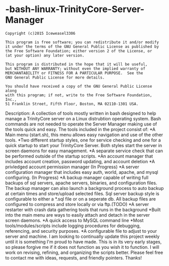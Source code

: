 -bash-linux-TrinityCore-Server-Manager
======================================
    Copyright (c)2015 Iceweasel3306

    This program is free software; you can redistribute it and/or modify
    it under the terms of the GNU General Public License as published by
    the Free Software Foundation; either version 2 of the License, or
    (at your option) any later version.

    This program is distributed in the hope that it will be useful,
    but WITHOUT ANY WARRANTY; without even the implied warranty of
    MERCHANTABILITY or FITNESS FOR A PARTICULAR PURPOSE.  See the
    GNU General Public License for more details.

    You should have received a copy of the GNU General Public License along
    with this program; if not, write to the Free Software Foundation, Inc.,
    51 Franklin Street, Fifth Floor, Boston, MA 02110-1301 USA.

Description:
A collection of tools mostly written in bash designed to help manage a TrinityCore server on a Linux distrubtion operating system.  Bash commands are not needed to operate the Server Manager making use of the tools quick and easy.
The tools included in the project consist of:
*A Main menu (start.sh), this menu allows easy navigation and use of the other tools.
*Two different startup styles, one for service checking and one for a quick startup to start your TrinityCore Server. Both styles start the server in screen daemons for easy management.
*A separate service check that can be performed outside of the startup scripts.
*An account manager that includes account creation, password updating, and account deletion
*A privledged account permission manager (In Progress)
*A server configuration manager that includes easy auth, world, apache, and mysql configuring. (In Progress)
*A backup manager capable of writing full backups of sql servers, apache servers, binaries, and configuration files.  The backup manager can also launch a background process to auto backup at certain times and store/upload selected files.  Sql server backup style is configurable to either a *.sql file or on a seperate db.  All backup files are configured to compress and store locally or via ftp.(TODO)
*A server restarter with crash data gathering tools that runs in the background
*Built into the main menu are ways to easily attach and detach in the server screen daemons.
*A quick access to MySQL command line
*Most tools/modules/scripts include logging procedures for debugging, referencing, and security purposes.
*A configurable file to adjust to your server and machine.
I am looking to continually update this project weekly until it is something I'm proud to have
made. This is in its very early stages, so please forgive me if it does not function as you 
wish it to function. I will work on revising, refining, and organizing the scripts better. 
Please feel free to contact me with ideas, requests, and friendly pointers. Thanks! 
